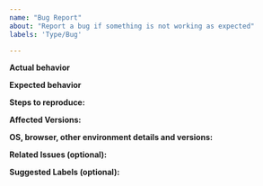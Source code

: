 ```yaml
---
name: "Bug Report"
about: "Report a bug if something is not working as expected"
labels: 'Type/Bug'

---
```


**Actual behavior**
<!-- Give a clear and concise description of what happened -->

**Expected behavior**
<!-- Give a clear and concise description of what you expected to happen -->

**Steps to reproduce:**

**Affected Versions:**

**OS, browser, other environment details and versions:**

**Related Issues (optional):**
<!-- Any related issues such as sub tasks, issues reported in other repositories (e.g component repositories), similar problems, etc. -->

**Suggested Labels (optional):**
<!-- Optional comma separated list of suggested labels. Non committers can’t assign labels to issues, so this will help issue creators who are not a committer to suggest possible labels-->
